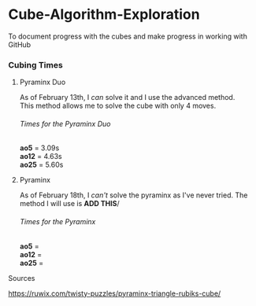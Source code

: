 # Cube-Algorithm-Exploration
To document progress with the cubes and make progress in working with GitHub   


### **Cubing Times**

1. Pyraminx Duo
     
   As of February 13th, I *can* solve it and I use the advanced method.   
   This method allows me to solve the cube with only 4 moves. 
   
   ###### Times for the Pyraminx Duo 
   
   **ao5** = 3.09s  
   **ao12** = 4.63s  
   **ao25** = 5.60s  

2. Pyraminx

   As of February 18th, I *can't* solve the pyraminx as I've never tried.
   The method I will use is **ADD THIS**/
   
   ###### Times for the Pyraminx
   
   **ao5** =    
   **ao12** =      
   **ao25** =     





Sources

https://ruwix.com/twisty-puzzles/pyraminx-triangle-rubiks-cube/
